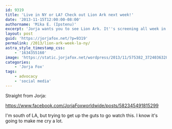 ```yaml
---
id: 9319
title: 'Live in NY or LA? Check out Lion Ark next week!'
date: '2013-11-15T12:00:00-08:00'
authorname: 'Mika E. (Ipstenu)'
excerpt: 'Jorja wants you to see Lion Ark. It''s screening all week in LA and New York.'
layout: post
guid: 'https://jorjafox.net/?p=9319'
permalink: /2013/lion-ark-week-la-ny/
astra_style_timestamp_css:
    - '1634355160'
image: 'https://static.jorjafox.net/wordpress/2013/11/575382_372403632894349_140679101_n.jpg'
categories:
    - 'Jorja Fox'
tags:
    - advocacy
    - 'social media'
---
```


Straight from Jorja:

https://www.facebook.com/JorjaFoxworldwide/posts/582345491815299

I'm south of LA, but trying to get up the guts to go watch this. I know it's going to make me cry a lot.
